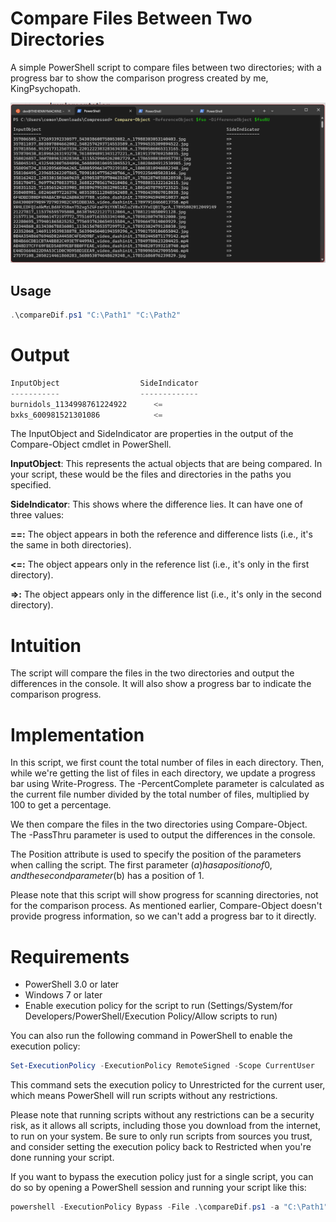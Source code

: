 # Compare Files Between Two Directories

A simple PowerShell script to compare files between two directories; with a progress bar to show the comparison progress created by me, KingPsychopath.

![Terminal Window showcasing Program Running](image.png)

## Usage

```powershell
.\compareDif.ps1 "C:\Path1" "C:\Path2"
```

# Output

```powershell
InputObject                  SideIndicator
-----------                  -------------
burnidols_1134998761224922      <=
bxks_600981521301086            <=
```

The InputObject and SideIndicator are properties in the output of the Compare-Object cmdlet in PowerShell.

**InputObject**: This represents the actual objects that are being compared. In your script, these would be the files and directories in the paths you specified.

**SideIndicator**: This shows where the difference lies. It can have one of three values:

**==:** The object appears in both the reference and difference lists (i.e., it's the same in both directories).

**<=:** The object appears only in the reference list (i.e., it's only in the first directory).

**=>:** The object appears only in the difference list (i.e., it's only in the second directory).

# Intuition
The script will compare the files in the two directories and output the differences in the console. It will also show a progress bar to indicate the comparison progress.


# Implementation

In this script, we first count the total number of files in each directory. Then, while we're getting the list of files in each directory, we update a progress bar using Write-Progress. The -PercentComplete parameter is calculated as the current file number divided by the total number of files, multiplied by 100 to get a percentage.

We then compare the files in the two directories using Compare-Object. The -PassThru parameter is used to output the differences in the console.

The Position attribute is used to specify the position of the parameters when calling the script. The first parameter ($a) has a position of 0, and the second parameter ($b) has a position of 1.

Please note that this script will show progress for scanning directories, not for the comparison process. As mentioned earlier, Compare-Object doesn't provide progress information, so we can't add a progress bar to it directly.

# Requirements

- PowerShell 3.0 or later
- Windows 7 or later
- Enable execution policy for the script to run (Settings/System/for Developers/PowerShell/Execution Policy/Allow scripts to run)

You can also run the following command in PowerShell to enable the execution policy:

```powershell
Set-ExecutionPolicy -ExecutionPolicy RemoteSigned -Scope CurrentUser
```

This command sets the execution policy to Unrestricted for the current user, which means PowerShell will run scripts without any restrictions.

Please note that running scripts without any restrictions can be a security risk, as it allows all scripts, including those you download from the internet, to run on your system. Be sure to only run scripts from sources you trust, and consider setting the execution policy back to Restricted when you're done running your script.

If you want to bypass the execution policy just for a single script, you can do so by opening a PowerShell session and running your script like this:

```powershell
powershell -ExecutionPolicy Bypass -File .\compareDif.ps1 -a "C:\Path1" -b "C:\Path2"
```


